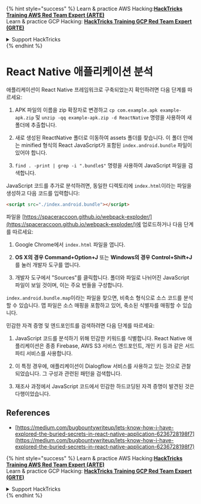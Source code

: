 {% hint style="success" %}
Learn & practice AWS Hacking:<img src="/.gitbook/assets/arte.png" alt="" data-size="line">[**HackTricks Training AWS Red Team Expert (ARTE)**](https://training.hacktricks.xyz/courses/arte)<img src="/.gitbook/assets/arte.png" alt="" data-size="line">\
Learn & practice GCP Hacking: <img src="/.gitbook/assets/grte.png" alt="" data-size="line">[**HackTricks Training GCP Red Team Expert (GRTE)**<img src="/.gitbook/assets/grte.png" alt="" data-size="line">](https://training.hacktricks.xyz/courses/grte)

<details>

<summary>Support HackTricks</summary>

* Check the [**subscription plans**](https://github.com/sponsors/carlospolop)!
* **Join the** 💬 [**Discord group**](https://discord.gg/hRep4RUj7f) or the [**telegram group**](https://t.me/peass) or **follow** us on **Twitter** 🐦 [**@hacktricks\_live**](https://twitter.com/hacktricks\_live)**.**
* **Share hacking tricks by submitting PRs to the** [**HackTricks**](https://github.com/carlospolop/hacktricks) and [**HackTricks Cloud**](https://github.com/carlospolop/hacktricks-cloud) github repos.

</details>
{% endhint %}

# React Native 애플리케이션 분석

애플리케이션이 React Native 프레임워크로 구축되었는지 확인하려면 다음 단계를 따르세요:

1. APK 파일의 이름을 zip 확장자로 변경하고 `cp com.example.apk example-apk.zip` 및 `unzip -qq example-apk.zip -d ReactNative` 명령을 사용하여 새 폴더에 추출합니다.

2. 새로 생성된 ReactNative 폴더로 이동하여 assets 폴더를 찾습니다. 이 폴더 안에는 minified 형식의 React JavaScript가 포함된 `index.android.bundle` 파일이 있어야 합니다.

3. `find . -print | grep -i ".bundle$"` 명령을 사용하여 JavaScript 파일을 검색합니다.

JavaScript 코드를 추가로 분석하려면, 동일한 디렉토리에 `index.html`이라는 파일을 생성하고 다음 코드를 입력합니다:
```html
<script src="./index.android.bundle"></script>
```
파일을 [https://spaceraccoon.github.io/webpack-exploder/](https://spaceraccoon.github.io/webpack-exploder/)에 업로드하거나 다음 단계를 따르세요:

1. Google Chrome에서 `index.html` 파일을 엽니다.

2. **OS X의 경우 Command+Option+J** 또는 **Windows의 경우 Control+Shift+J**를 눌러 개발자 도구를 엽니다.

3. 개발자 도구에서 "Sources"를 클릭합니다. 폴더와 파일로 나뉘어진 JavaScript 파일이 보일 것이며, 이는 주요 번들을 구성합니다.

`index.android.bundle.map`이라는 파일을 찾으면, 비축소 형식으로 소스 코드를 분석할 수 있습니다. 맵 파일은 소스 매핑을 포함하고 있어, 축소된 식별자를 매핑할 수 있습니다.

민감한 자격 증명 및 엔드포인트를 검색하려면 다음 단계를 따르세요:

1. JavaScript 코드를 분석하기 위해 민감한 키워드를 식별합니다. React Native 애플리케이션은 종종 Firebase, AWS S3 서비스 엔드포인트, 개인 키 등과 같은 서드파티 서비스를 사용합니다.

2. 이 특정 경우에, 애플리케이션이 Dialogflow 서비스를 사용하고 있는 것으로 관찰되었습니다. 그 구성과 관련된 패턴을 검색합니다.

3. 재조사 과정에서 JavaScript 코드에서 민감한 하드코딩된 자격 증명이 발견된 것은 다행이었습니다.

## References
* [https://medium.com/bugbountywriteup/lets-know-how-i-have-explored-the-buried-secrets-in-react-native-application-6236728198f7](https://medium.com/bugbountywriteup/lets-know-how-i-have-explored-the-buried-secrets-in-react-native-application-6236728198f7)

{% hint style="success" %}
Learn & practice AWS Hacking:<img src="/.gitbook/assets/arte.png" alt="" data-size="line">[**HackTricks Training AWS Red Team Expert (ARTE)**](https://training.hacktricks.xyz/courses/arte)<img src="/.gitbook/assets/arte.png" alt="" data-size="line">\
Learn & practice GCP Hacking: <img src="/.gitbook/assets/grte.png" alt="" data-size="line">[**HackTricks Training GCP Red Team Expert (GRTE)**<img src="/.gitbook/assets/grte.png" alt="" data-size="line">](https://training.hacktricks.xyz/courses/grte)

<details>

<summary>Support HackTricks</summary>

* Check the [**subscription plans**](https://github.com/sponsors/carlospolop)!
* **Join the** 💬 [**Discord group**](https://discord.gg/hRep4RUj7f) or the [**telegram group**](https://t.me/peass) or **follow** us on **Twitter** 🐦 [**@hacktricks\_live**](https://twitter.com/hacktricks\_live)**.**
* **Share hacking tricks by submitting PRs to the** [**HackTricks**](https://github.com/carlospolop/hacktricks) and [**HackTricks Cloud**](https://github.com/carlospolop/hacktricks-cloud) github repos.

</details>
{% endhint %}
